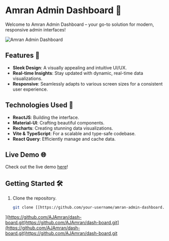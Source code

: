 # Amran Admin Dashboard 🚀

Welcome to Amran Admin Dashboard – your go-to solution for modern, responsive admin interfaces! 

![Amran Admin Dashboard](https://your-dashboard-image-link.com)

## Features 🌟

- **Sleek Design**: A visually appealing and intuitive UI/UX.
- **Real-time Insights**: Stay updated with dynamic, real-time data visualizations.
- **Responsive**: Seamlessly adapts to various screen sizes for a consistent user experience.

## Technologies Used 🚀

- **ReactJS**: Building the interface.
- **Material-UI**: Crafting beautiful components.
- **Recharts**: Creating stunning data visualizations.
- **Vite & TypeScript**: For a scalable and type-safe codebase.
- **React Query**: Efficiently manage and cache data.

## Live Demo 🌐

Check out the live demo [here](https://amran-admin-dashboard.netlify.app)!

## Getting Started 🛠️

1. Clone the repository.
   ```bash
   git clone [[https://github.com/your-username/amran-admin-dashboard.git
](https://github.com/AJAmran/dash-board.git)https://github.com/AJAmran/dash-board.git](https://github.com/AJAmran/dash-board.git)https://github.com/AJAmran/dash-board.git
